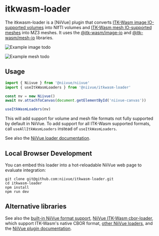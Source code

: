 # itkwasm-loader

The itkwasm-loader is a [NiiVue] plugin that converts [ITK-Wasm image IO-supported volumes](https://wasm.itk.org/docs/image-file-formats-url-todo) into NIfTI volumes and [ITK-Wasm mesh IO-supported meshes](https://wasm.itk.org/docs/mesh-file-formats-url-todo) into MZ3 meshes. It uses the [@itk-wasm/image-io](https://www.npmjs.com/package/@itk-wasm/image-io) and [@itk-wasm/mesh-io](https://www.npmjs.com/package/@itk-wasm/mesh-io) libraries.

![Example image todo](monument.jpg)

![Example mesh todo](monument.jpg)

## Usage

```javascript
import { Niivue } from '@niivue/niivue'
import { useItkWasmLoaders } from '@niivue/itkwasm-loader'

const nv = new Niivue()
await nv.attachToCanvas(document.getElementById('niivue-canvas'))

useItkWasmLoaders(nv)
```

This will add support for volume and mesh file formats not fully supported by default in NiiVue. To add support for all ITK-Wasm supported formats, call `useAllItkWasmLoaders` instead of `useItkWasmLoaders`.

See also the [NiiVue loader documentation](https://link-todo).

## Local Browser Development

You can embed this loader into a hot-reloadable NiiVue web page to evaluate integration:

```
git clone git@github.com:niivue/itkwasm-loader.git
cd itkwasm-loader
npm install
npm run dev
```

## Alternative libraries

See also the [built-in NiiVue format support](https://link-todo), [NiiVue ITK-Wasm cbor-loader](https://link-todo), which support ITK-Wasm's native CBOR format, [other NiiVue loaders](https://link-todo), and the [NiiVue plugin documentation](https://link-todo).